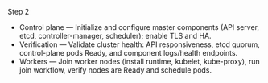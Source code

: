 Step 2

- Control plane — Initialize and configure master components (API server, etcd, controller-manager, scheduler); enable TLS and HA.
- Verification — Validate cluster health: API responsiveness, etcd quorum, control-plane pods Ready, and component logs/health endpoints.
- Workers — Join worker nodes (install runtime, kubelet, kube-proxy), run join workflow, verify nodes are Ready and schedule pods.
